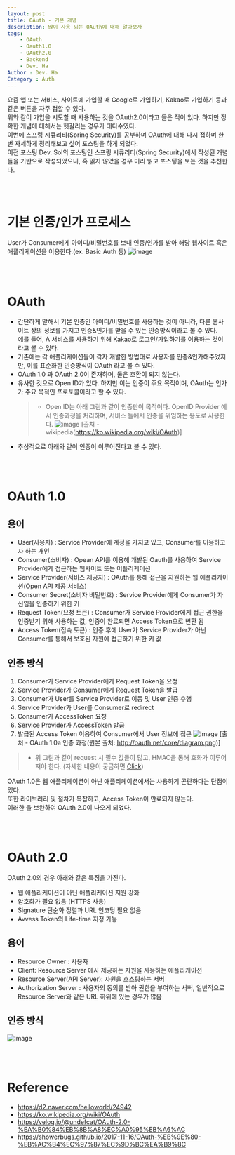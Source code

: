 ```yaml
---
layout: post
title: OAuth - 기본 개념
description: 많이 사용 되는 OAuth에 대해 알아보자
tags: 
    - OAuth
    - Oauth1.0
    - OAuth2.0
    - Backend
    - Dev. Ha
Author : Dev. Ha
Category : Auth
---
```


요즘 앱 또는 서비스, 사이트에 가입할 때 Google로 가입하기, Kakao로 가입하기 등과 같은 버튼을 자주 접할 수 있다. <br>
위와 같이 가입을 시도할 때 사용하는 것을 OAuth2.0이라고 들은 적이 있다. 하지만 정확한 개념에 대해서는 헷갈리는 경우가 대다수였다. <br>
이번에 스프링 시큐리티(Spring Security)를 공부하며 OAuth에 대해 다시 접하며 한번 자세하게 정리해보고 싶어 포스팅을 하게 되었다. <br>
이전 포스팅 Dev. Sol의 포스팅인 스프링 시큐리티(Spring Security)에서 작성된 개념들을 기반으로 작성되었으니, 혹 읽지 않았을 경우 미리 읽고 포스팅을 보는 것을 추천한다.
 
<br><br>
# 기본 인증/인가 프로세스
 User가 Consumer에게 아이디/비밀번호를 보내 인증/인가를 받아 해당 웹사이트 혹은 애플리케이션을 이용한다.(ex. Basic Auth 등)
![image](https://user-images.githubusercontent.com/29113349/120912799-2ff34700-c6cd-11eb-8a90-bf7e81e8d089.png)

<br><br>
# OAuth 
 - 간단하게 말해서 기본 인증인 아이디/비밀번호를 사용하는 것이 아니라, 다른 웹사이트 상의 정보를 가지고 인증&인가를 받을 수 있는 인증방식이라고 볼 수 있다.<br>
    예를 들어, A 서비스를 사용하기 위해 Kakao로 로그인/가입하기를 이용하는 것이라고 볼 수 있다.
 - 기존에는 각 애플리케이션들이 각자 개발한 방법대로 사용자를 인증&인가해주었지만, 이를 표준화한 인증방식이 OAuth 라고 볼 수 있다.
 - OAuth 1.0 과 OAuth 2.0이 존재하며, 둘은 호환이 되지 않는다.
 - 유사한 것으로 Open ID가 있다. 하지만 이는 인증이 주요 목적이며, OAuth는 인가가 주요 목적인 프로토콜이라고 할 수 있다.
   > - Open ID는 아래 그림과 같이 인증만이 목적이다. OpenID Provider 에서 인증과정을 처리하며, 서비스 들에서 인증을 위임하는 용도로 사용한다.
   > ![image](https://upload.wikimedia.org/wikipedia/commons/3/32/OpenIDvs.Pseudo-AuthenticationusingOAuth.svg) [출처 - wikipedia(https://ko.wikipedia.org/wiki/OAuth)]
 - 추상적으로 아래와 같이 인증이 이루어진다고 볼 수 있다.
 

<!-- ## 인증 방식
  1. Consumer가 Service Provider에게 Request Token을 요청
  2. Service Provider가 Consumer에게 Request Token을 발급
  3. Consumer가 User를 Service Provider로 이동 및 User 인증 수행
  4. Service Provider가 User를 Consumer로 redirect
  5. Consumer가 AccessToken 요청
  6. Service Provider가 AccessToken 발급
  7. 발급된 Access Token 이용하여 Consumer에서 User 정보에 접근
![image](https://user-images.githubusercontent.com/29113349/120913213-4f3fa380-c6d0-11eb-904c-2c1b3c8aca1c.png) --->

<br><br>
# OAuth 1.0
 ## 용어
 - User(사용자) : Service Provider에 계정을 가지고 있고, Consumer를 이용하고자 하는 개인 
 - Consumer(소비자) : Opean API를 이용해 개발된 Oauth를 사용하여 Service Provider에게 접근하는 웹사이트 또는 어플리케이션
 - Service Provider(서비스 제공자) : OAuth를 통해 접근을 지원하는 웹 애플리케이션(Open API 제공 서비스)
 - Consumer Secret(소비자 비밀번호) : Service Provider에게 Consumer가 자신임을 인증하기 위한 키
 - Request Token(요청 토큰) : Consumer가 Service Provider에게 접근 권한을 인증받기 위해 사용하는 값, 인증이 완료되면 Access Token으로 변환 됨
 - Access Token(접속 토큰) : 인증 후에 User가 Service Provider가 아닌 Consumer를 통해서 보호된 자원에 접근하기 위한 키 값
 
 ## 인증 방식
  1. Consumer가 Service Provider에게 Request Token을 요청
  2. Service Provider가 Consumer에게 Request Token을 발급
  3. Consumer가 User를 Service Provider로 이동 및 User 인증 수행
  4. Service Provider가 User를 Consumer로 redirect
  5. Consumer가 AccessToken 요청
  6. Service Provider가 AccessToken 발급
  7. 발급된 Access Token 이용하여 Consumer에서 User 정보에 접근
 ![image](https://oauth.net/core/diagram.png) [출처 -  OAuth 1.0a 인증 과정(원본 출처: http://oauth.net/core/diagram.png)]
 
 > - 위 그림과 같이 request 시 필수 값들이 많고, HMAC을 통해 호화가 이루어져야 한다. (자세한 내용이 궁금하면 [Click](https://d2.naver.com/helloworld/24942))
 
 OAuth 1.0은 웹 애플리케이션이 아닌 애플리케이션에서는 사용하기 곤란하다는 단점이 있다. <br>
 또한 라이브러리 및 절차가 복잡하고, Access Token이 만료되지 않는다.<br>
 이러한 을 보완하여 OAuth 2.0이 나오게 되었다.
 
<br><br>
# OAuth 2.0
 OAuth 2.0의 경우 아래와 같은 특징을 가진다.
 - 웹 애플리케이션이 아닌 애플리케이션 지원 강화
 - 암호화가 필요 없음 (HTTPS 사용)
 - Signature 단순화 정렬과 URL 인코딩 필요 없음
 - Avvess Token의 Life-time 지정 가능
 
 ## 용어
 - Resource Owner : 사용자 
 - Client: Resource Server 에사 제공하는 자원을 사용하는 애플리케이션
 - Resource Server(API Server): 자원을 호스팅하는 서버
 - Authorization Server : 사용자의 동의를 받아 권한을 부여하는 서버, 일반적으로 Resource Server와 같은 URL 하위에 있는 경우가 많음
 
 ## 인증 방식
![image](https://user-images.githubusercontent.com/29113349/120914131-f3c4e400-c6d6-11eb-9b3e-a5a37f2ef345.png)

<br><br>
# Reference 
- https://d2.naver.com/helloworld/24942
- https://ko.wikipedia.org/wiki/OAuth
- https://velog.io/@undefcat/OAuth-2.0-%EA%B0%84%EB%8B%A8%EC%A0%95%EB%A6%AC
- https://showerbugs.github.io/2017-11-16/OAuth-%EB%9E%80-%EB%AC%B4%EC%97%87%EC%9D%BC%EA%B9%8C
